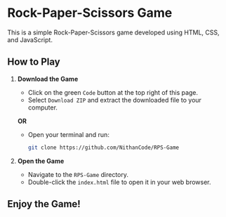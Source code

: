 # Rock-Paper-Scissors Game

This is a simple Rock-Paper-Scissors game developed using HTML, CSS, and JavaScript.

## How to Play

1. **Download the Game**
   - Click on the green `Code` button at the top right of this page.
   - Select `Download ZIP` and extract the downloaded file to your computer.

   **OR**

   - Open your terminal and run:
     ```bash
     git clone https://github.com/NithanCode/RPS-Game
     ```

2. **Open the Game**
   - Navigate to the `RPS-Game` directory.
   - Double-click the `index.html` file to open it in your web browser.

## Enjoy the Game!
